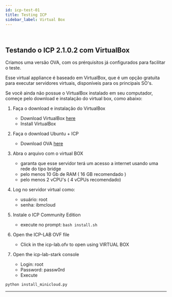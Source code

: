 ```yaml
---
id: icp-test-01
title: Testing ICP  
sidebar_label: Virtual Box
---
```

<br />

## Testando o ICP 2.1.0.2 com VirtualBox

Criamos uma versão OVA, com os prérquisitos já configurados para facilitar o teste.

Esse virtual appliance é baseado em VirtualBox, que é um opção gratuita para executar servidores virtuais, disponíveis para os principais SO's.

Se você ainda não possue o VirtualBox instalado em seu computador, começe pelo download e instalação do virtual box, como abaixo:

1. Faça o download e instalação do VirtualBox
    - Download VirtualBox [here](https://www.virtualbox.org/wiki/Downloads)
    - Install VirtualBox

2. Faça o download Ubuntu + ICP 
    - Download OVA [here](https://s3-api.us-geo.objectstorage.softlayer.net/jmbarros-icp-ce/icp-2-1-0-2/icp-ce-2-1-0-2.ova)

3. Abra o arquivo com o virtual BOX 
    - garanta que esse servidor terá um acesso a internet usando uma rede do tipo bridge 
    - pelo menos 10 Gb de RAM ( 16 GB recomendado )
    - pelo menos 2 vCPU's ( 4 vCPUs recomendado)

4. Log no servidor virtual como:
    - usuário: root
    - senha: ibmcloud

5. Instale o ICP Community Edition 
    - execute no prompt:
    ```bash install.sh```

3. Open the ICP-LAB OVF file 
    - Click in the icp-lab.ofv to open using VIRTUAL BOX


4. Open the icp-lab-stark console
    - Login: root
    - Password: passw0rd
    - Execute 
````
python install_minicloud.py
````
    
------------------------
